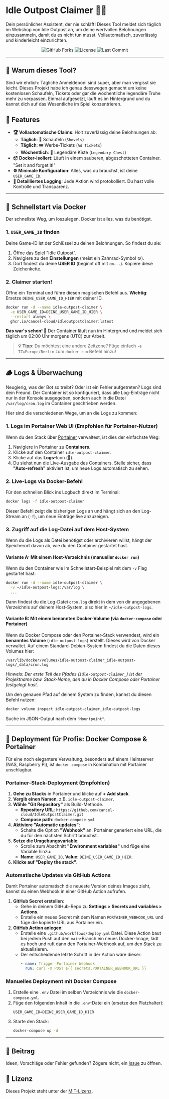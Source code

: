 # Idle Outpost Claimer 🤖✨

Dein persönlicher Assistent, der nie schläft! Dieses Tool meldet sich täglich im Webshop von Idle Outpost an, um deine wertvollen Belohnungen einzusammeln, damit du es nicht tun musst. Vollautomatisch, zuverlässig und kinderleicht einzurichten.

<div align="center">
  <img src="https://img.shields.io/github/downloads/cancel-cloud/IdleOutpostClaimer/total?logo=github&style=for-the-badge&label=Forks" alt="GitHub Forks"/>
  <img src="https://img.shields.io/github/license/cancel-cloud/IdleOutpostClaimer?style=for-the-badge" alt="License"/>
  <img src="https://img.shields.io/github/last-commit/cancel-cloud/IdleOutpostClaimer?style=for-the-badge&logo=github" alt="Last Commit"/>
</div>

---

<!-- Optional: Hier könnte ein GIF platziert werden, das z.B. die Log-Ausgabe zeigt -->
<!-- 
<p align="center">
  <img src="httpswa.com/path/to/your/demo.gif" width="600" />
</p> 
-->

## 🤔 Warum dieses Tool?

Sind wir ehrlich: Tägliche Anmeldeboni sind super, aber man vergisst sie leicht. Dieses Projekt habe ich genau desswegen gemacht um keine kostenlosen Schaufeln, Tickets oder gar die wöchentliche legendäre Truhe mehr zu verpassen. Einmal aufgesetzt, läuft es im Hintergrund und du kannst dich auf das Wesentliche im Spiel konzentrieren.

## 🌟 Features

- **🏆 Vollautomatische Claims**: Holt zuverlässig deine Belohnungen ab:
  - **Täglich**: 💎 Schaufeln (`Shovels`)
  - **Täglich**: 🎟️ Werbe-Tickets (`Ad Tickets`)
  - **Wöchentlich**: 👑 Legendäre Kiste (`Legendary Chest`)
- **📦 Docker-isoliert**: Läuft in einem sauberen, abgeschotteten Container. "Set it and forget it!"
- **⚙️ Minimale Konfiguration**: Alles, was du brauchst, ist deine `USER_GAME_ID`.
- **📝 Detailliertes Logging**: Jede Aktion wird protokolliert. Du hast volle Kontrolle und Transparenz.

---

## 🚀 Schnellstart via Docker

Der schnellste Weg, um loszulegen. Docker ist alles, was du benötigst.

### 1. `USER_GAME_ID` finden

Deine Game-ID ist der Schlüssel zu deinen Belohnungen. So findest du sie:

1.  Öffne das Spiel "Idle Outpost".
2.  Navigiere zu den **Einstellungen** (meist ein Zahnrad-Symbol ⚙️).
3.  Dort findest du deine **USER ID** (beginnt oft mit `cm...`). Kopiere diese Zeichenkette.

### 2. Claimer starten!

Öffne ein Terminal und führe diesen magischen Befehl aus.
**Wichtig**: Ersetze `DEINE_USER_GAME_ID_HIER` mit deiner ID.

```bash
docker run -d --name idle-outpost-claimer \
  -e USER_GAME_ID=DEINE_USER_GAME_ID_HIER \
  --restart always \
  ghcr.io/cancel-cloud/idleoutpostclaimer:latest
```

**Das war's schon! 🎉** Der Container läuft nun im Hintergrund und meldet sich täglich um 02:00 Uhr morgens (UTC) zur Arbeit.

> **💡 Tipp**: Du möchtest eine andere Zeitzone? Füge einfach `-e TZ=Europe/Berlin` zum `docker run` Befehl hinzu!

---

## 🪵 Logs & Überwachung

Neugierig, was der Bot so treibt? Oder ist ein Fehler aufgetreten? Logs sind dein Freund. Der Container ist so konfiguriert, dass alle Log-Einträge nicht nur in der Konsole ausgegeben, sondern auch in die Datei `/var/log/cron.log` im Container geschrieben werden.

Hier sind die verschiedenen Wege, um an die Logs zu kommen:

### 1. Logs im Portainer Web UI (Empfohlen für Portainer-Nutzer)

Wenn du den Stack über [Portainer](https://www.portainer.io/) verwaltest, ist dies der einfachste Weg:
1.  Navigiere in Portainer zu **Containers**.
2.  Klicke auf den Container `idle-outpost-claimer`.
3.  Klicke auf das **Logs**-Icon (📜).
4.  Du siehst nun die Live-Ausgabe des Containers. Stelle sicher, dass **"Auto-refresh"** aktiviert ist, um neue Logs automatisch zu sehen.

### 2. Live-Logs via Docker-Befehl

Für den schnellen Blick ins Logbuch direkt im Terminal:
```bash
docker logs -f idle-outpost-claimer
```
Dieser Befehl zeigt die bisherigen Logs an und hängt sich an den Log-Stream an (`-f`), um neue Einträge live anzuzeigen.

### 3. Zugriff auf die Log-Datei auf dem Host-System

Wenn du die Logs als Datei benötigst oder archivieren willst, hängt der Speicherort davon ab, wie du den Container gestartet hast.

#### Variante A: Mit einem Host-Verzeichnis (manueller `docker run`)

Wenn du den Container wie im Schnellstart-Beispiel mit dem `-v` Flag gestartet hast:
```bash
docker run -d --name idle-outpost-claimer \
  -v ~/idle-outpost-logs:/var/log \
  ...
```
Dann findest du die Log-Datei `cron.log` direkt in dem von dir angegebenen Verzeichnis auf deinem Host-System, also hier in `~/idle-outpost-logs`.

#### Variante B: Mit einem benannten Docker-Volume (via `docker-compose` oder Portainer)

Wenn du Docker Compose oder den Portainer-Stack verwendest, wird ein **benanntes Volume** (`idle-outpost-logs`) erstellt. Dieses wird von Docker verwaltet. Auf einem Standard-Debian-System findest du die Daten dieses Volumes hier:

```
/var/lib/docker/volumes/idle-outpost-claimer_idle-outpost-logs/_data/cron.log
```
*Hinweis: Der erste Teil des Pfades (`idle-outpost-claimer_`) ist der Projektname bzw. Stack-Name, den du in Docker Compose oder Portainer festgelegt hast.*

Um den genauen Pfad auf deinem System zu finden, kannst du diesen Befehl nutzen:
```bash
docker volume inspect idle-outpost-claimer_idle-outpost-logs
```
Suche im JSON-Output nach dem `"Mountpoint"`.

---

## 🐳 Deployment für Profis: Docker Compose & Portainer

Für eine noch elegantere Verwaltung, besonders auf einem Heimserver (NAS, Raspberry Pi), ist `docker-compose` in Kombination mit Portainer unschlagbar.

### Portainer-Stack-Deployment (Empfohlen)

1.  **Gehe zu Stacks** in Portainer und klicke auf **+ Add stack**.
2.  **Vergib einen Namen**, z.B. `idle-outpost-claimer`.
3.  **Wähle "Git Repository"** als Build-Methode.
    - **Repository URL**: `https://github.com/cancel-cloud/IdleOutpostClaimer.git`
    - **Compose path**: `docker-compose.yml`
4.  **Aktiviere "Automatic updates"**:
    - Schalte die Option **"Webhook"** an. Portainer generiert eine URL, die du für den nächsten Schritt brauchst.
5.  **Setze die Umgebungsvariable**:
    - Scrolle zum Abschnitt **"Environment variables"** und füge eine Variable hinzu:
    - **Name**: `USER_GAME_ID`, **Value**: `DEINE_USER_GAME_ID_HIER`.
6.  **Klicke auf "Deploy the stack"**.

### Automatische Updates via GitHub Actions

Damit Portainer automatisch die neueste Version deines Images zieht, kannst du einen Webhook in einer GitHub Action aufrufen.

1.  **GitHub Secret erstellen**:
    - Gehe in deinem GitHub-Repo zu **Settings > Secrets and variables > Actions**.
    - Erstelle ein neues Secret mit dem Namen `PORTAINER_WEBHOOK_URL` und füge die kopierte URL aus Portainer ein.
2.  **GitHub Action anlegen**:
    - Erstelle eine `.github/workflows/deploy.yml` Datei. Diese Action baut bei jedem Push auf den `main`-Branch ein neues Docker-Image, lädt es hoch und ruft dann den Portainer-Webhook auf, um den Stack zu aktualisieren.
    - Der entscheidende letzte Schritt in der Action wäre dieser:
      ```yaml
      - name: Trigger Portainer Webhook
        run: curl -X POST ${{ secrets.PORTAINER_WEBHOOK_URL }}
      ```

### Manuelles Deployment mit Docker Compose

1.  Erstelle eine `.env` Datei im selben Verzeichnis wie die `docker-compose.yml`.
2.  Füge den folgenden Inhalt in die `.env`-Datei ein (ersetze den Platzhalter):
    ```
    USER_GAME_ID=DEINE_USER_GAME_ID_HIER
    ```
3.  Starte den Stack:
    ```bash
    docker-compose up -d
    ```

---

## 🤝 Beitrag

Ideen, Vorschläge oder Fehler gefunden? Zögere nicht, ein [Issue](https://github.com/cancel-cloud/IdleOutpostClaimer/issues) zu öffnen.

## 📜 Lizenz

Dieses Projekt steht unter der [MIT-Lizenz](LICENSE).